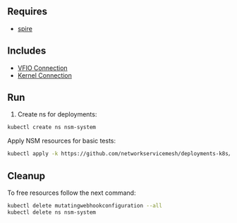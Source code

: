 ## Requires

- [spire](../spire)

## Includes

- [VFIO Connection](../use-cases/Vfio2Noop)
- [Kernel Connection](../use-cases/SriovKernel2Noop)

## Run

1. Create ns for deployments:
```bash
kubectl create ns nsm-system
```

Apply NSM resources for basic tests:
```bash
kubectl apply -k https://github.com/networkservicemesh/deployments-k8s/examples/sriov?ref=23f5db1e72ef4a4fcc84a10ef6e642a207f5a5a9
```

## Cleanup

To free resources follow the next command:
```bash
kubectl delete mutatingwebhookconfiguration --all
kubectl delete ns nsm-system
```
